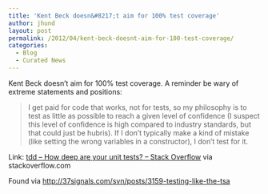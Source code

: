 ```yaml
---
title: 'Kent Beck doesn&#8217;t aim for 100% test coverage'
author: jhund
layout: post
permalink: /2012/04/kent-beck-doesnt-aim-for-100-test-coverage/
categories:
  - Blog
  - Curated News
---
```

Kent Beck doesn&#8217;t aim for 100% test coverage. A reminder be wary of extreme statements and positions:

> I get paid for code that works, not for tests, so my philosophy is to test as little as possible to reach a given level of confidence (I suspect this level of confidence is high compared to industry standards, but that could just be hubris). If I don&#8217;t typically make a kind of mistake (like setting the wrong variables in a constructor), I don&#8217;t test for it.

Link: [tdd &#8211; How deep are your unit tests? &#8211; Stack Overflow][1] via stackoverflow.com

Found via&nbsp;http://37signals.com/svn/posts/3159-testing-like-the-tsa

 [1]: http://bit.ly/HxqsWj